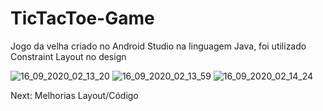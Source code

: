 # TicTacToe-Game

Jogo da velha criado no Android Studio na linguagem Java, foi utilizado Constraint Layout no design

![16_09_2020_02_13_20](https://user-images.githubusercontent.com/54155908/93295064-942e4d80-f7c2-11ea-8980-0368f02023e7.jpg)
![16_09_2020_02_13_59](https://user-images.githubusercontent.com/54155908/93295067-97293e00-f7c2-11ea-8850-76e1cdfb92d4.jpg)
![16_09_2020_02_14_24](https://user-images.githubusercontent.com/54155908/93295074-9a242e80-f7c2-11ea-810f-a99ee46136f0.jpg)


Next: Melhorias Layout/Código
